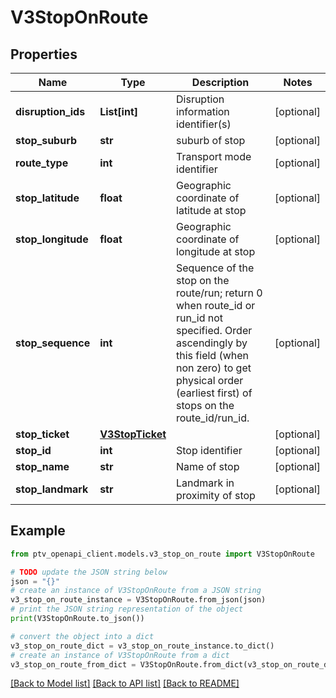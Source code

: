 # V3StopOnRoute


## Properties

Name | Type | Description | Notes
------------ | ------------- | ------------- | -------------
**disruption_ids** | **List[int]** | Disruption information identifier(s) | [optional] 
**stop_suburb** | **str** | suburb of stop | [optional] 
**route_type** | **int** | Transport mode identifier | [optional] 
**stop_latitude** | **float** | Geographic coordinate of latitude at stop | [optional] 
**stop_longitude** | **float** | Geographic coordinate of longitude at stop | [optional] 
**stop_sequence** | **int** | Sequence of the stop on the route/run; return 0 when route_id or run_id not specified. Order ascendingly by this field (when non zero) to get physical order (earliest first) of stops on the route_id/run_id. | [optional] 
**stop_ticket** | [**V3StopTicket**](V3StopTicket.md) |  | [optional] 
**stop_id** | **int** | Stop identifier | [optional] 
**stop_name** | **str** | Name of stop | [optional] 
**stop_landmark** | **str** | Landmark in proximity of stop | [optional] 

## Example

```python
from ptv_openapi_client.models.v3_stop_on_route import V3StopOnRoute

# TODO update the JSON string below
json = "{}"
# create an instance of V3StopOnRoute from a JSON string
v3_stop_on_route_instance = V3StopOnRoute.from_json(json)
# print the JSON string representation of the object
print(V3StopOnRoute.to_json())

# convert the object into a dict
v3_stop_on_route_dict = v3_stop_on_route_instance.to_dict()
# create an instance of V3StopOnRoute from a dict
v3_stop_on_route_from_dict = V3StopOnRoute.from_dict(v3_stop_on_route_dict)
```
[[Back to Model list]](../README.md#documentation-for-models) [[Back to API list]](../README.md#documentation-for-api-endpoints) [[Back to README]](../README.md)


